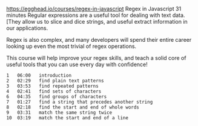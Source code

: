 https://egghead.io/courses/regex-in-javascript
Regex in Javascript
 31 minutes
Regular expressions are a useful tool for dealing with text data. [They allow us to slice and dice strings, and useful extract information in our applications.

Regex is also complex, and many developers will spend their entire career looking up even the most trivial of regex operations.

This course will help improve your regex skills, and teach a solid core of useful tools that you can use every day with confidence!

	1	06:00	introduction
	2	02:29	find plain text patterns
	3	03:53	find repeated patterns
	4	02:41	find sets of characters
	6	04:35	find groups of characters
	7	01:27	find a string that precedes another string
	8	02:18	find the start and end of whole words
	9	03:31	match the same string twice
	10	03:19	match the start and end of a line